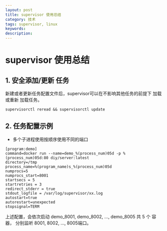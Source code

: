 ```yaml
---
layout: post
title: supervisor 使用总结
category: 技术
tags: supervisor, linux
keywords: 
description: 
---
```


# supervisor 使用总结

## 1. 安全添加/更新 任务
新建或者更新任务配置文件后，supervisor可以在不影响其他任务的前提下 加载或重新 加载任务。
```
supervisorctl reread && supervisorctl update
```
## 2. 任务配置示例

- 多个子进程使用按顺序使用不同的端口
```
[program:demo]
command=docker run --name=demo_%(process_num)05d -p %(process_num)05d:80 diy/server:latest
directory=/tmp
process_name=%(program_name)s_%(process_num)05d
numprocs=5
numprocs_start=8001
startsecs = 5
startretries = 3
redirect_stderr = true
stdout_logfile = /var/log/supervisor/xx.log
autostart=true
autorestart=unexpected
stopsignal=TERM
```

上述配置，会依次启动 demo_8001, demo_8002, ..., demo_8005 共 5 个 容器， 分别监听 8001, 8002, ..., 8005端口。

